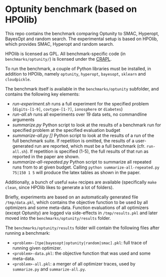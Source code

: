Optunity benchmark (based on HPOlib)
==========================================

This repo contains the benchmark comparing Optunity to SMAC, Hyperopt, BayesOpt and random search.
The experimental setup is based on HPOlib, which provides SMAC, Hyperopt and random search.

HPOlib is licensed as GPL. All benchmark-specific code (in `benchmarks/optunity/`) is licensed under the [CRAPL](http://matt.might.net/articles/crapl/).

To run the benchmark, a couple of Python libraries must be installed, in addition to HPOlib, 
namely `optunity`, `hyperopt`, `bayesopt`, `sklearn` and `cloudpickle`.

The benchmark itself is available in the `benchmarks/optunity` subfolder, and contains the following key elements:

- *run-experiment.sh <problem>* runs a full experiment for the specified problem (`digits-[1-9]`, `covtype-[1-7]`, `ionosphere` or `diabetes`)
- *run-all.sh* runs all experiments over 19 data sets, no commandline arguments
- *summarize.py <problem> <budget>* Python script to look at the results of a benchmark run for specified problem at the specified evaluation budget
- *summarize-all.py <budget> [<repetition>]* Python script to look at the results of a run of the full benchmark suite. 
    If repetition is omitted, the results of a user-generated run are reported, which must be a full benchmark (cfr. `run-all.sh`).
    If repetition is specified (1-5), the full results of that run as reported in the paper are shown.
- *summarize-all-repeated.py <budget> <start> <stop>* Python script to summarize all repeated runs from <start> to <stop> at given budget. 
    Calling `python summarize-all-repeated.py 75|150 1 5` will produce the latex tables as shown in the paper.

Additionally, a bunch of useful `make` recipes are available (specifically `make clean`, since HPOlib likes to generate a lot of folders).

Briefly, experiments are based on an automatically generated file `/tmp/data.pkl`, 
which contains the objective function to be used by all optimizers and some meta-data.
Function evaluations of all optimizers (except Optunity) are logged via side-effects in `/tmp/results.pkl` and later 
moved into the `benchmarks/optunity/results` folder.

The `benchmarks/optunity/results` folder will contain the following files after running a benchmark:

- `<problem>-[tpe|bayesopt|optunity|random|smac].pkl`: full trace of running given optimizer.
- `<problem>-data.pkl`: the objective function that was used and some meta-data.
- `<problem>-all.pkl`: a merger of all optimizer traces, used by `summarize.py` and `summarize-all.py`.

